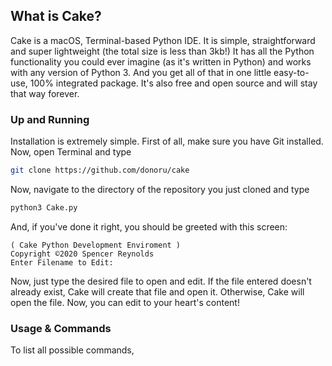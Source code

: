 ## What is Cake?
Cake is a macOS, Terminal-based Python IDE. It is simple, straightforward and super lightweight (the total size is less than 3kb!) It has all the Python functionality you could ever imagine (as it's written in Python) and works with any version of Python 3. And you get all of that in one little easy-to-use, 100% integrated package. It's also free and open source and will stay that way forever.
### Up and Running
Installation is extremely simple. First of all, make sure you have Git installed. Now, open Terminal and type
```sh
git clone https://github.com/donoru/cake
```
Now, navigate to the directory of the repository you just cloned and type
```sh
python3 Cake.py
```
And, if you've done it right, you should be greeted with this screen:
```
( Cake Python Development Enviroment )
Copyright ©2020 Spencer Reynolds
Enter Filename to Edit:
```
Now, just type the desired file to open and edit. If the file entered doesn't already exist, Cake will create that file and open it. Otherwise, Cake will open the file. Now, you can edit to your heart's content!
### Usage & Commands
To list all possible commands, 
